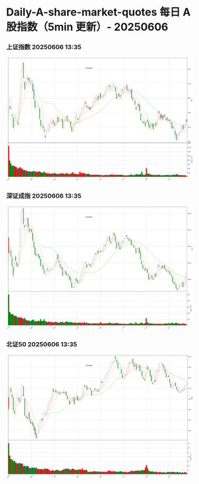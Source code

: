 
# Daily-A-share-market-quotes 每日 A 股指数（5min 更新）- 20250606

### 上证指数 20250606 13:35
![](./fig/2025/6/20250606-sh000001.png)

### 深证成指 20250606 13:35
![](./fig/2025/6/20250606-sz399001.png)

### 北证50 20250606 13:35
![](./fig/2025/6/20250606-bj899050.png)

